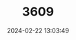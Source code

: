 ---
title: "3609"
category: "Calomys boliviae"
draft: false
date: 2024-02-22 13:03:49
languages:
  English: ["Bolivian Laucha", "Bolivian Vesper Mouse"]
  German: ["Bolivianische Vespermaus"]
---